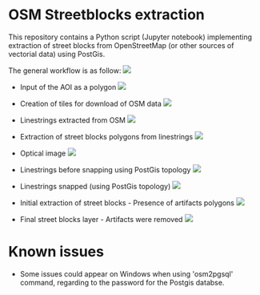 # OSM Streetblocks extraction
This repository contains a Python script (Jupyter notebook) implementing extraction of street blocks from OpenStreetMap (or other sources of vectorial data) using PostGis. 

The general workflow is as follow: 
![](illustrations/Flowchart.png)

- Input of the AOI as a polygon
![](illustrations/Full_AOI.png)

- Creation of tiles for download of OSM data
![](illustrations/Full_AOI_tiled.png)

- Linestrings extracted from OSM
![](illustrations/Full_linestrings_tiled.png)

- Extraction of street blocks polygons from linestrings
![](illustrations/Full_streetblocks.png)

- Optical image
![](illustrations/Zoom_optical.png)

- Linestrings before snapping using PostGis topology
![](illustrations/Zoom_linestrings_unsnapped.png)

- Linestrings snapped (using PostGis topology)
![](illustrations/Zoom_linestrings_snapped.png)

- Initial extraction of street blocks - Presence of artifacts polygons
![](illustrations/Zoom_streetblocks_withartifacts.png)

- Final street blocks layer - Artifacts were removed
![](illustrations/Zoom_streetblocks_cleaned.png)


# Known issues
- Some issues could appear on Windows when using 'osm2pgsql' command, regarding to the password for the Postgis databse.
